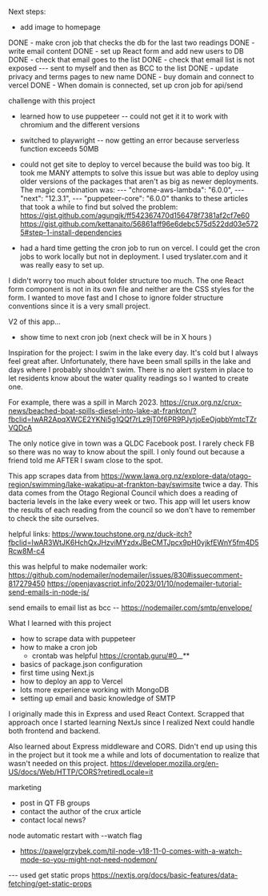 Next steps:
- add image to homepage


DONE - make cron job that checks the db for the last two readings
DONE - write email content
DONE - set up React form and add new users to DB
DONE - check that email goes to the list
DONE - check that email list is not exposed --- sent to myself and then as BCC to the list
DONE - update privacy and terms pages to new name
DONE - buy domain and connect to vercel
DONE - When domain is connected, set up cron job for api/send



challenge with this project
- learned how to use puppeteer -- could not get it it to work with chromium and the different versions
- switched to playwright -- now getting an error because serverless function exceeds 50MB
- could not get site to deploy to vercel because the build was too big. It took me MANY attempts to solve this issue but was able to deploy using older versions of the packages that aren't as big as newer deployments. The magic combination was:
--- "chrome-aws-lambda": "6.0.0",
--- "next": "12.3.1",
--- "puppeteer-core": "6.0.0"
thanks to these articles that took a while to find but solved the problem:
https://gist.github.com/agungjk/ff542367470d156478f7381af2cf7e60
https://gist.github.com/kettanaito/56861aff96e6debc575d522dd03e5725#step-1-install-dependencies

- had a hard time getting the cron job to run on vercel. I could get the cron jobs to work locally but not in deployment. I used tryslater.com and it was really easy to set up.




I didn't worry too much about folder structure too much. The one React form component is not in its own file and neither are the CSS styles for the form. I wanted to move fast and I chose to ignore folder structure conventions since it is a very small project.


V2 of this app...
- show time to next cron job (next check will be in X hours )

Inspiration for the project:
I swim in the lake every day. It's cold but I always feel great after. Unfortunately, there have been small spills in the lake and days where I probably shouldn't swim. There is no alert system in place to let residents know about the water quality readings so I wanted to create one.

For example, there was a spill in March 2023.
https://crux.org.nz/crux-news/beached-boat-spills-diesel-into-lake-at-frankton/?fbclid=IwAR2ApqXWCE2YKNi5g1QQf7rLz9jT0f6PR9PJytjoEeOjqbbYmtcTZrVQDcA

The only notice give in town was a QLDC Facebook post. I rarely check FB so there was no way to know about the spill. I only found out because a friend told me AFTER I swam close to the spot.

This app scrapes data from https://www.lawa.org.nz/explore-data/otago-region/swimming/lake-wakatipu-at-frankton-bay/swimsite twice a day. This data comes from the Otago Regional Council which does a reading of bacteria levels in the lake every week or two. This app will let users know the results of each reading from the council so we don't have to remember to check the site ourselves.




helpful links:
https://www.touchstone.org.nz/duck-itch?fbclid=IwAR3WtJK6HchQxJHzviMYzdxJBeCMTJpcx9pH0yjkfEWnY5fm4D5Rcw8M-c4

this was helpful to make nodemailer work:
https://github.com/nodemailer/nodemailer/issues/830#issuecomment-817279450
https://openjavascript.info/2023/01/10/nodemailer-tutorial-send-emails-in-node-js/

send emails to email list as bcc -- https://nodemailer.com/smtp/envelope/

What I learned with this project
- how to scrape data with puppeteer
- how to make a cron job
  - crontab was helpful https://crontab.guru/#0_*_*_*_*
- basics of package.json configuration
- first time using Next.js
- how to deploy an app to Vercel
- lots more experience working with MongoDB
- setting up email and basic knowledge of SMTP


I originally made this in Express and used React Context. Scrapped that approach once I started learning NextJs since I realized Next could handle both frontend and backend.

Also learned about Express middleware and CORS. Didn't end up using this in the project but it took me a while and lots of documentation to realize that wasn't needed on this project.
  https://developer.mozilla.org/en-US/docs/Web/HTTP/CORS?retiredLocale=it

marketing
- post in QT FB groups
- contact the author of the crux article
- contact local news?



node automatic restart with --watch flag
- https://pawelgrzybek.com/til-node-v18-11-0-comes-with-a-watch-mode-so-you-might-not-need-nodemon/


--- used get static props
https://nextjs.org/docs/basic-features/data-fetching/get-static-props
